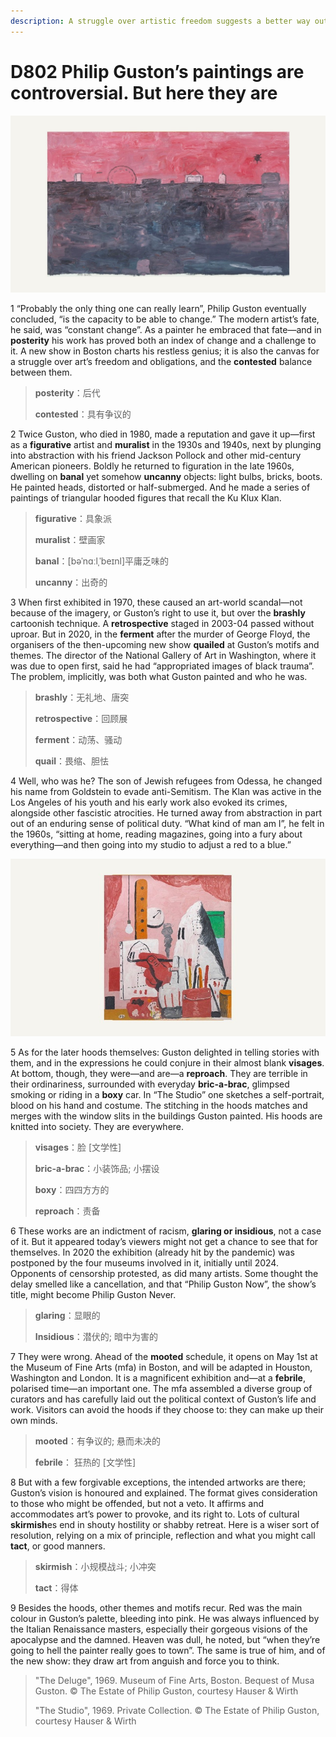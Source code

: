 ```yaml
---
description: A struggle over artistic freedom suggests a better way out of the culture wars
---
```


# D802 Philip Guston’s paintings are controversial. But here they are
![](./img/boxcnREmgBv10KLoMVMjFzlSfZg.png)

1 “Probably the only thing one can really learn”, Philip Guston eventually concluded, “is the capacity to be able to change.” The modern artist’s fate, he said, was “constant change”. As a painter he embraced that fate—and in **posterity** his work has proved both an index of change and a challenge to it. A new show in Boston charts his restless genius; it is also the canvas for a struggle over art’s freedom and obligations, and the **contested** balance between them.

> **posterity**：后代
 > 
> **contested**：具有争议的
 > 

2 Twice Guston, who died in 1980, made a reputation and gave it up—first as a **figurative** artist and **muralist** in the 1930s and 1940s, next by plunging into abstraction with his friend Jackson Pollock and other mid-century American pioneers. Boldly he returned to figuration in the late 1960s, dwelling on **banal** yet somehow **uncanny** objects: light bulbs, bricks, boots. He painted heads, distorted or half-submerged. And he made a series of paintings of triangular hooded figures that recall the Ku Klux Klan.

> **figurative**：具象派
 > 
> **muralist**：壁画家
 > 
> **banal**：[bəˈnɑːlˌˈbeɪnl]平庸乏味的
 > 
> **uncanny**：出奇的
 > 

3 When first exhibited in 1970, these caused an art-world scandal—not because of the imagery, or Guston’s right to use it, but over the **brashly** cartoonish technique. A **retrospective** staged in 2003-04 passed without uproar. But in 2020, in the **ferment** after the murder of George Floyd, the organisers of the then-upcoming new show **quailed** at Guston’s motifs and themes. The director of the National Gallery of Art in Washington, where it was due to open first, said he had “appropriated images of black trauma”. The problem, implicitly, was both what Guston painted and who he was.

> **brashly**：无礼地、唐突
 > 
> **retrospective**：回顾展
 > 
> **ferment**：动荡、骚动
 > 
> **quail**：畏缩、胆怯
 > 

4 Well, who was he? The son of Jewish refugees from Odessa, he changed his name from Goldstein to evade anti-Semitism. The Klan was active in the Los Angeles of his youth and his early work also evoked its crimes, alongside other fascistic atrocities. He turned away from abstraction in part out of an enduring sense of political duty. “What kind of man am I”, he felt in the 1960s, “sitting at home, reading magazines, going into a fury about everything—and then going into my studio to adjust a red to a blue.”

![](./img/boxcnNWhGFKfHRBbTK3SJTnDVJh.png)

5 As for the later hoods themselves: Guston delighted in telling stories with them, and in the expressions he could conjure in their almost blank **visages**. At bottom, though, they were—and are—a **reproach**. They are terrible in their ordinariness, surrounded with everyday **bric-a-brac**, glimpsed smoking or riding in a **boxy** car. In “The Studio” one sketches a self-portrait, blood on his hand and costume. The stitching in the hoods matches and merges with the window slits in the buildings Guston painted. His hoods are knitted into society. They are everywhere.

> **visages**：脸 [文学性]
 > 
> **bric-a-brac**：小装饰品; 小摆设
 > 
> **boxy**：四四方方的
 > 
> **reproach**：责备
 > 

6 These works are an indictment of racism, **glaring or insidious**, not a case of it. But it appeared today’s viewers might not get a chance to see that for themselves. In 2020 the exhibition (already hit by the pandemic) was postponed by the four museums involved in it, initially until 2024. Opponents of censorship protested, as did many artists. Some thought the delay smelled like a cancellation, and that “Philip Guston Now”, the show’s title, might become Philip Guston Never.

> **glaring**：显眼的
 > 
> **Insidious**：潜伏的; 暗中为害的
 > 

7 They were wrong. Ahead of the **mooted** schedule, it opens on May 1st at the Museum of Fine Arts (mfa) in Boston, and will be adapted in Houston, Washington and London. It is a magnificent exhibition and—at a **febrile**, polarised time—an important one. The mfa assembled a diverse group of curators and has carefully laid out the political context of Guston’s life and work. Visitors can avoid the hoods if they choose to: they can make up their own minds.

> **mooted**：有争议的; 悬而未决的
 > 
> **febrile**： 狂热的 [文学性]
 > 

8 But with a few forgivable exceptions, the intended artworks are there; Guston’s vision is honoured and explained. The format gives consideration to those who might be offended, but not a veto. It affirms and accommodates art’s power to provoke, and its right to. Lots of cultural **skirmish**es end in shouty hostility or shabby retreat. Here is a wiser sort of resolution, relying on a mix of principle, reflection and what you might call **tact**, or good manners.

> **skirmish**：小规模战斗; 小冲突
 > 
> **tact**：得体
 > 

9 Besides the hoods, other themes and motifs recur. Red was the main colour in Guston’s palette, bleeding into pink. He was always influenced by the Italian Renaissance masters, especially their gorgeous visions of the apocalypse and the damned. Heaven was dull, he noted, but “when they’re going to hell the painter really goes to town”. The same is true of him, and of the new show: they draw art from anguish and force you to think.

> "The Deluge", 1969. Museum of Fine Arts, Boston. Bequest of Musa Guston. © The Estate of Philip Guston, courtesy Hauser & Wirth
 > 
> "The Studio", 1969. Private Collection. © The Estate of Philip Guston, courtesy Hauser & Wirth
 > 

